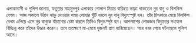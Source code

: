 এলাকাবাসী ও পুলিশ জানায়, ফতুল্লার মাহমুদপুর এলাকায় গোলাপ মিয়ার বাড়িতে ভাড়া থাকতেন নুর বানু ও বিলকিস বেগম। আজ সকালে উঠান ঝাড়ু দেওয়ার সময় লোহার খুঁটি ধরলে নুর বানু বিদ্যুৎস্পৃষ্ট হন। তাঁর চিৎকারে মেয়ে বিলকিস বেগম এগিয়ে এসে নুর বানুকে বাঁচানোর চেষ্টা করলে তিনিও বিদ্যুৎস্পৃষ্ট হন। আশপাশের লোকজন বিদ্যুতের সংযোগ বিচ্ছিন্ন করে তাঁদের উদ্ধার করেন। তবে ততক্ষণে মা-মেয়ে দুজনই প্রাণ হারিয়েছেন। পরে খবর পেয়ে ঘটনাস্থলে পুলিশ আসে।
